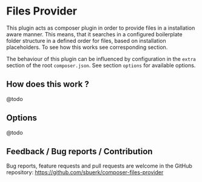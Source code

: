 # Files Provider

This plugin acts as composer plugin in order to provide files in a installation
aware manner. This means, that it searches in a configured boilerplate folder
structure in a defined order for files, based on installation placeholders. To
see how this works see corresponding section.

The behaviour of this plugin can be influenced by configuration in the `extra`
section of the root `composer.json`. See section `options` for available options.

## How does this work ?

@todo

## Options

@todo


## Feedback / Bug reports / Contribution

Bug reports, feature requests and pull requests are welcome in the GitHub
repository: <https://github.com/sbuerk/composer-files-provider>
